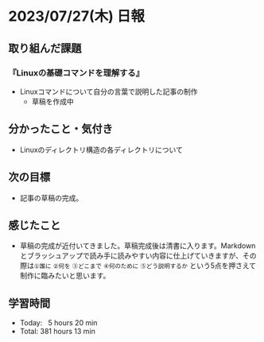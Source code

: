 # 2023/07/27(木) 日報

## 取り組んだ課題
### 『Linuxの基礎コマンドを理解する』
- Linuxコマンドについて自分の言葉で説明した記事の制作
  - 草稿を作成中


## 分かったこと・気付き
- Linuxのディレクトリ構造の各ディレクトリについて


## 次の目標
- 記事の草稿の完成。


## 感じたこと
- 草稿の完成が近付いてきました。草稿完成後は清書に入ります。Markdownとブラッシュアップで読み手に読みやすい内容に仕上げていきますが、その際は`①誰に` `②何を` `③どこまで` `④何のために` `⑤どう説明するか` という5点を押さえて制作に臨みたいと思います。


## 学習時間
- Today:&nbsp;&nbsp; 5 hours 20 min
- Total: 381 hours 13 min
